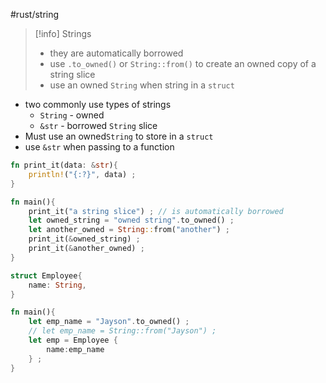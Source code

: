 #rust/string 
>[!info] Strings
>- they are automatically borrowed
>- use `.to_owned()` or `String::from()` to create an owned copy of a string slice
>- use an owned `String` when string  in a `struct`



- two commonly use types of strings
	- `String` - owned
	- `&str` - borrowed `String` slice
- Must use an owned`String` to store in a `struct`
- use `&str` when passing to a function

```rust
fn print_it(data: &str){
	println!("{:?}", data) ;
}

fn main(){
	print_it("a string slice") ; // is automatically borrowed
	let owned_string = "owned string".to_owned() ;
	let another_owned = String::from("another") ;
	print_it(&owned_string) ;
	print_it(&another_owned) ;
}
```


```rust
struct Employee{
	name: String,
}

fn main(){
	let emp_name = "Jayson".to_owned() ;
	// let emp_name = String::from("Jayson") ;
	let emp = Employee {
		name:emp_name
	} ;
}
```











